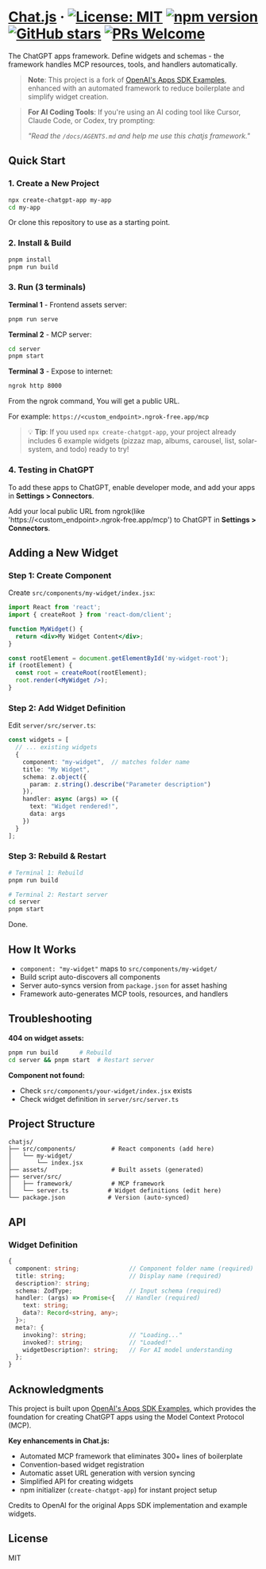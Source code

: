 # [Chat.js](https://github.com/DooiLabs/Chat.js) · [![License: MIT](https://img.shields.io/badge/license-MIT-blue.svg)](https://github.com/DooiLabs/Chat.js/blob/main/LICENSE) [![npm version](https://img.shields.io/npm/v/create-chatgpt-app.svg?style=flat)](https://www.npmjs.com/package/create-chatgpt-app) [![GitHub stars](https://img.shields.io/github/stars/DooiLabs/Chat.js.svg?style=social&label=Star)](https://github.com/DooiLabs/Chat.js) [![PRs Welcome](https://img.shields.io/badge/PRs-welcome-brightgreen.svg)](https://github.com/DooiLabs/Chat.js/blob/main/CONTRIBUTING.md)

The ChatGPT apps framework. Define widgets and schemas - the framework handles MCP resources, tools, and handlers automatically.

> **Note**: This project is a fork of [OpenAI's Apps SDK Examples](https://github.com/openai/openai-apps-sdk-examples), enhanced with an automated framework to reduce boilerplate and simplify widget creation.

> **For AI Coding Tools**: If you're using an AI coding tool like Cursor, Claude Code, or Codex, try prompting:
> 
> _"Read the `/docs/AGENTS.md` and help me use this chatjs framework."_

## Quick Start

### 1. Create a New Project

```bash
npx create-chatgpt-app my-app
cd my-app
```

Or clone this repository to use as a starting point.

### 2. Install & Build

```bash
pnpm install
pnpm run build
```

### 3. Run (3 terminals)

**Terminal 1** - Frontend assets server:
```bash
pnpm run serve
```

**Terminal 2** - MCP server:
```bash
cd server
pnpm start
```

**Terminal 3** - Expose to internet:
```bash
ngrok http 8000
```
From the ngrok command, You will get a public URL.

For example: `https://<custom_endpoint>.ngrok-free.app/mcp`

> 💡 **Tip**: If you used `npx create-chatgpt-app`, your project already includes 6 example widgets (pizzaz map, albums, carousel, list, solar-system, and todo) ready to try!

### 4. Testing in ChatGPT


To add these apps to ChatGPT, enable developer mode, and add your apps in **Settings > Connectors**.

Add your local public URL from ngrok(like 'https://<custom_endpoint>.ngrok-free.app/mcp') to ChatGPT in **Settings > Connectors**.

## Adding a New Widget

### Step 1: Create Component

Create `src/components/my-widget/index.jsx`:

```jsx
import React from 'react';
import { createRoot } from 'react-dom/client';

function MyWidget() {
  return <div>My Widget Content</div>;
}

const rootElement = document.getElementById('my-widget-root');
if (rootElement) {
  const root = createRoot(rootElement);
  root.render(<MyWidget />);
}
```

### Step 2: Add Widget Definition

Edit `server/src/server.ts`:

```typescript
const widgets = [
  // ... existing widgets
  {
    component: "my-widget",  // matches folder name
    title: "My Widget",
    schema: z.object({
      param: z.string().describe("Parameter description")
    }),
    handler: async (args) => ({
      text: "Widget rendered!",
      data: args
    })
  }
];
```

### Step 3: Rebuild & Restart

```bash
# Terminal 1: Rebuild
pnpm run build

# Terminal 2: Restart server
cd server
pnpm start
```

Done.

## How It Works

- `component: "my-widget"` maps to `src/components/my-widget/`
- Build script auto-discovers all components
- Server auto-syncs version from `package.json` for asset hashing
- Framework auto-generates MCP tools, resources, and handlers

## Troubleshooting

**404 on widget assets:**
```bash
pnpm run build      # Rebuild
cd server && pnpm start  # Restart server
```

**Component not found:**
- Check `src/components/your-widget/index.jsx` exists
- Check widget definition in `server/src/server.ts`

## Project Structure

```
chatjs/
├── src/components/          # React components (add here)
│   └── my-widget/
│       └── index.jsx
├── assets/                  # Built assets (generated)
├── server/src/
│   ├── framework/           # MCP framework
│   └── server.ts           # Widget definitions (edit here)
└── package.json            # Version (auto-synced)
```

## API

### Widget Definition

```typescript
{
  component: string;              // Component folder name (required)
  title: string;                  // Display name (required)
  description?: string;
  schema: ZodType;                // Input schema (required)
  handler: (args) => Promise<{   // Handler (required)
    text: string;
    data?: Record<string, any>;
  }>;
  meta?: {
    invoking?: string;            // "Loading..."
    invoked?: string;             // "Loaded!"
    widgetDescription?: string;   // For AI model understanding
  };
}
```

## Acknowledgments

This project is built upon [OpenAI's Apps SDK Examples](https://github.com/openai/openai-apps-sdk-examples), which provides the foundation for creating ChatGPT apps using the Model Context Protocol (MCP). 

**Key enhancements in Chat.js:**
- Automated MCP framework that eliminates 300+ lines of boilerplate
- Convention-based widget registration
- Automatic asset URL generation with version syncing
- Simplified API for creating widgets
- npm initializer (`create-chatgpt-app`) for instant project setup

Credits to OpenAI for the original Apps SDK implementation and example widgets.

## License

MIT
